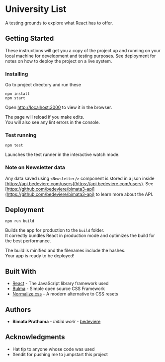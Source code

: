 # University List

A testing grounds to explore what React has to offer.

## Getting Started

These instructions will get you a copy of the project up and running on your local machine for development and testing purposes. See deployment for notes on how to deploy the project on a live system.

### Installing

Go to project directory and run these

```
npm install
npm start
```

Open [http://localhost:3000](http://localhost:3000) to view it in the browser.

The page will reload if you make edits.\
You will also see any lint errors in the console.

### Test running

```
npm test
```

Launches the test runner in the interactive watch mode.

### Note on Newsletter data

Any data saved using `<Newsletter/>` component is stored in a json inside [https://api.bedeviere.com/users](https://api.bedeviere.com/users). See [https://github.com/bedeviere/bimata3-api](https://github.com/bedeviere/bimata3-api) to learn more about the API.

## Deployment

```
npm run build
```

Builds the app for production to the `build` folder.\
It correctly bundles React in production mode and optimizes the build for the best performance.

The build is minified and the filenames include the hashes.\
Your app is ready to be deployed!

## Built With

* [React](https://reactjs.org/) - The JavaScript library framework used
* [Bulma](https://bulma.io/) - Simple open source CSS Framework
* [Normalize.css](https://necolas.github.io/normalize.css/) - A modern alternative to CSS resets

## Authors

* **Bimata Prathama** - *Initial work* - [bedeviere](https://github.com/bedeviere)

## Acknowledgments

* Hat tip to anyone whose code was used
* Xendit for pushing me to jumpstart this project